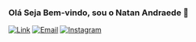 ### Olá Seja Bem-vindo, sou o Natan Andraede 🤙 

[![Link](https://img.shields.io/badge/LinkedIn-0077B5?style=for-the-badge&logo=linkedin&logoColor=white)](https://www.linkedin.com/in/natan-andrade-1bbb9817b) [![Email](https://img.shields.io/badge/Gmail-D14836?style=for-the-badge&logo=gmail&logoColor=white)](mailto:natan07lima@outlook.com) [![Instagram](https://img.shields.io/badge/Instagram-E4405F?style=for-the-badge&logo=instagram&logoColor=white)](https://www.instagram.com/invites/contact/?i=vc7rdOOns7oj&utm_content=klr2kj)





